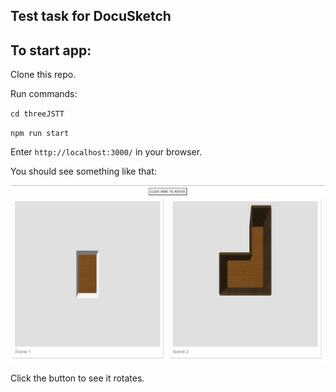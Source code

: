 ## Test task for DocuSketch

## To start app:

Clone this repo.

Run commands:

`cd threeJSTT`

`npm run start` 

Enter `http://localhost:3000/` in your browser.

You should see something like that:

![Demonstration](https://github.com/MrDmitry-dev/threeJSTT/blob/master/screenOfTT.jpg)

Click the button to see it rotates.
